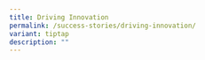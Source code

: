 ```yaml
---
title: Driving Innovation
permalink: /success-stories/driving-innovation/
variant: tiptap
description: ""
---
```


